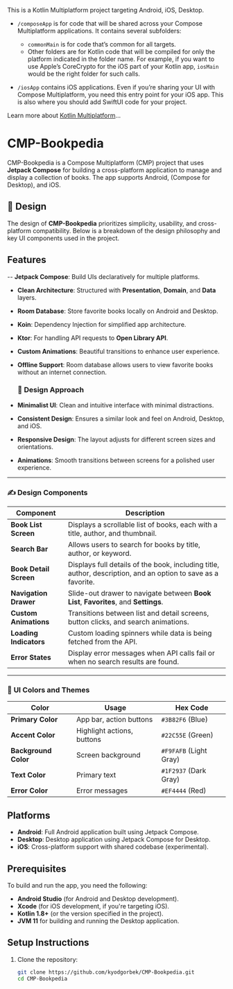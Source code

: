 This is a Kotlin Multiplatform project targeting Android, iOS, Desktop.

* `/composeApp` is for code that will be shared across your Compose Multiplatform applications.
  It contains several subfolders:
    - `commonMain` is for code that’s common for all targets.
    - Other folders are for Kotlin code that will be compiled for only the platform indicated in the
      folder name.
      For example, if you want to use Apple’s CoreCrypto for the iOS part of your Kotlin app,
      `iosMain` would be the right folder for such calls.

* `/iosApp` contains iOS applications. Even if you’re sharing your UI with Compose Multiplatform,
  you need this entry point for your iOS app. This is also where you should add SwiftUI code for
  your project.

Learn more
about [Kotlin Multiplatform](https://www.jetbrains.com/help/kotlin-multiplatform-dev/get-started.html)…

# CMP-Bookpedia

CMP-Bookpedia is a Compose Multiplatform (CMP) project that uses **Jetpack Compose** for building a cross-platform application to manage and display a collection of books. The app supports Android, (Compose for Desktop), and iOS.

## 📐 Design

The design of **CMP-Bookpedia** prioritizes simplicity, usability, and cross-platform compatibility. Below is a breakdown of the design philosophy and key UI components used in the project.

## Features

-- **Jetpack Compose**: Build UIs declaratively for multiple platforms.
- **Clean Architecture**: Structured with **Presentation**, **Domain**, and **Data** layers.
- **Room Database**: Store favorite books locally on Android and Desktop.
- **Koin**: Dependency Injection for simplified app architecture.
- **Ktor**: For handling API requests to **Open Library API**.
- **Custom Animations**: Beautiful transitions to enhance user experience.
- **Offline Support**: Room database allows users to view favorite books without an internet connection.


  ### 🎨 **Design Approach**

- **Minimalist UI**: Clean and intuitive interface with minimal distractions.
- **Consistent Design**: Ensures a similar look and feel on Android, Desktop, and iOS.
- **Responsive Design**: The layout adjusts for different screen sizes and orientations.
- **Animations**: Smooth transitions between screens for a polished user experience.

---

### ✍️ **Design Components**

| **Component**       | **Description**                         |
|---------------------|-----------------------------------------|
| **Book List Screen** | Displays a scrollable list of books, each with a title, author, and thumbnail. |
| **Search Bar**       | Allows users to search for books by title, author, or keyword. |
| **Book Detail Screen**| Displays full details of the book, including title, author, description, and an option to save as a favorite. |
| **Navigation Drawer**| Slide-out drawer to navigate between **Book List**, **Favorites**, and **Settings**. |
| **Custom Animations**| Transitions between list and detail screens, button clicks, and search animations. |
| **Loading Indicators**| Custom loading spinners while data is being fetched from the API. |
| **Error States**     | Display error messages when API calls fail or when no search results are found. |

---

### 🎨 **UI Colors and Themes**

| **Color**           | **Usage**           | **Hex Code**       |
|---------------------|---------------------|---------------------|
| **Primary Color**    | App bar, action buttons | `#3B82F6` (Blue)   |
| **Accent Color**     | Highlight actions, buttons | `#22C55E` (Green)  |
| **Background Color** | Screen background  | `#F9FAFB` (Light Gray) |
| **Text Color**       | Primary text       | `#1F2937` (Dark Gray)  |
| **Error Color**      | Error messages     | `#EF4444` (Red)    |


## Platforms

- **Android**: Full Android application built using Jetpack Compose.
- **Desktop**: Desktop application using Jetpack Compose for Desktop.
- **iOS**: Cross-platform support with shared codebase (experimental).

## Prerequisites

To build and run the app, you need the following:

- **Android Studio** (for Android and Desktop development).
- **Xcode** (for iOS development, if you're targeting iOS).
- **Kotlin 1.8+** (or the version specified in the project).
- **JVM 11** for building and running the Desktop application.

## Setup Instructions

1. Clone the repository:
   ```bash
   git clone https://github.com/kyodgorbek/CMP-Bookpedia.git
   cd CMP-Bookpedia



